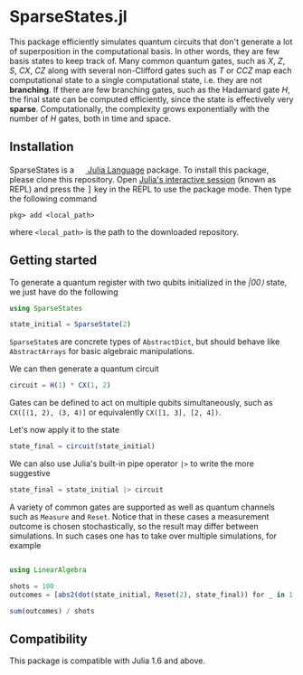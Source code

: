 # SparseStates.jl


This package efficiently simulates quantum circuits that don't generate a lot of superposition in the computational basis.
In other words, they are few basis states to keep track of.
Many common quantum gates, such as *X*, *Z*, *S*, *CX*, *CZ* along with several non-Clifford gates such as _T_ or _CCZ_ map each computational state to a single computational state, i.e. they are not **branching**.
If there are few branching gates, such as the Hadamard gate *H*, the final state can be computed efficiently, since the state is effectively very **sparse**.
Computationally, the complexity grows exponentially with the number of *H* gates, both in time and space.

## Installation

<p>
    SparseStates is a <a href="https://julialang.org"><img src="https://raw.githubusercontent.com/JuliaLang/julia-logo-graphics/master/images/julia.ico" width="16em">&nbsp;Julia Language</a> package.
    To install this package, please clone this repository.
    Open <a href="https://docs.julialang.org/en/v1/manual/getting-started/">Julia's interactive session</a> (known as REPL) and press the <kbd>]</kbd> key in the REPL to use the package mode.
    Then type the following command
</p>

```
pkg> add <local_path>
```

where `<local_path>` is the path to the downloaded repository.

## Getting started

To generate a quantum register with two qubits initialized in the *|00⟩* state, we just have do the following

```julia
using SparseStates

state_initial = SparseState(2)
```

`SparseState`s are concrete types of `AbstractDict`, but should behave like `AbstractArrays` for basic algebraic manipulations.

We can then generate a quantum circuit

```julia
circuit = H(1) * CX(1, 2)
```

Gates can be defined to act on multiple qubits simultaneously, such as `CX([(1, 2), (3, 4)]` or equivalently `CX([1, 3], [2, 4])`. 

Let's now apply it to the state

```julia
state_final = circuit(state_initial)
```

We can also use Julia's built-in pipe operator `|>` to write the more suggestive
```julia
state_final = state_initial |> circuit
```

A variety of common gates are supported as well as quantum channels such as `Measure` and `Reset`.
Notice that in these cases a measurement outcome is chosen stochastically, so the result may differ between simulations.
In such cases one has to take over multiple simulations, for example

```julia

using LinearAlgebra

shots = 100
outcomes = [abs2(dot(state_initial, Reset(2), state_final)) for _ in 1:shots]

sum(outcomes) / shots
```




## Compatibility

This package is compatible with Julia 1.6 and above.
